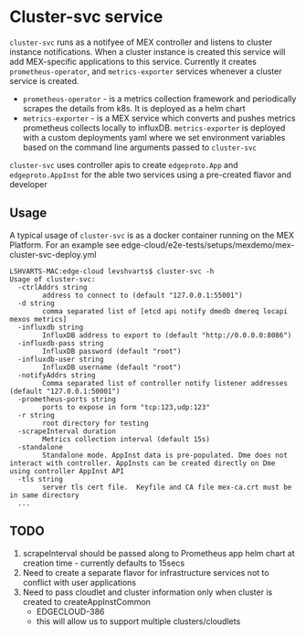 # Cluster-svc service

`cluster-svc` runs as a notifyee of MEX controller and listens to cluster instance notifications. When a cluster instance is created this service will add MEX-specific applications to this service.
Currently it creates `prometheus-operator`, and `metrics-exporter` services whenever a cluster service is created.
   - `prometheus-operator` - is a metrics collection framework and periodically scrapes the details from k8s. It is deployed as a helm chart
   - `metrics-exporter` - is a MEX service which converts and pushes metrics prometheus collects locally to influxDB. `metrics-exporter` is deployed with a custom deployments yaml where we set environment variables based on the command line arguments passed to `cluster-svc`

`cluster-svc` uses controller apis to create `edgeproto.App` and `edgeproto.AppInst` for the able two services using a pre-created flavor and developer

## Usage

A typical usage of `cluster-svc` is as a docker container running on the MEX Platform. For an example see edge-cloud/e2e-tests/setups/mexdemo/mex-cluster-svc-deploy.yml

```
LSHVARTS-MAC:edge-cloud levshvarts$ cluster-svc -h
Usage of cluster-svc:
  -ctrlAddrs string
    	address to connect to (default "127.0.0.1:55001")
  -d string
    	comma separated list of [etcd api notify dmedb dmereq locapi mexos metrics]
  -influxdb string
    	InfluxDB address to export to (default "http://0.0.0.0:8086")
  -influxdb-pass string
    	InfluxDB password (default "root")
  -influxdb-user string
    	InfluxDB username (default "root")
  -notifyAddrs string
    	Comma separated list of controller notify listener addresses (default "127.0.0.1:50001")
  -prometheus-ports string
    	ports to expose in form "tcp:123,udp:123"
  -r string
    	root directory for testing
  -scrapeInterval duration
    	Metrics collection interval (default 15s)
  -standalone
    	Standalone mode. AppInst data is pre-populated. Dme does not interact with controller. AppInsts can be created directly on Dme using controller AppInst API
  -tls string
    	server tls cert file.  Keyfile and CA file mex-ca.crt must be in same directory
  ...
```

## TODO

1. scrapeInterval should be passed along to Prometheus app helm chart at creation time - currently defaults to 15secs
2. Need to create a separate flavor for infrastructure services not to conflict with user applications
3. Need to pass cloudlet and cluster information only when cluster is created to createAppInstCommon
   - EDGECLOUD-386
   - this will allow us to support multiple clusters/cloudlets
